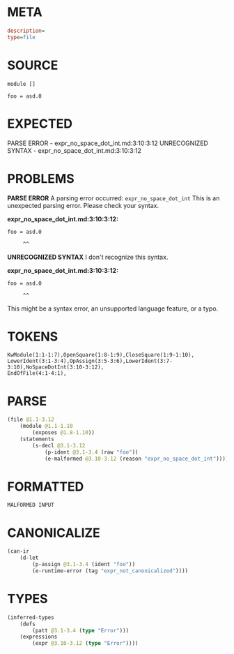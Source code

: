 # META
~~~ini
description=
type=file
~~~
# SOURCE
~~~roc
module []

foo = asd.0
~~~
# EXPECTED
PARSE ERROR - expr_no_space_dot_int.md:3:10:3:12
UNRECOGNIZED SYNTAX - expr_no_space_dot_int.md:3:10:3:12
# PROBLEMS
**PARSE ERROR**
A parsing error occurred: `expr_no_space_dot_int`
This is an unexpected parsing error. Please check your syntax.

**expr_no_space_dot_int.md:3:10:3:12:**
```roc
foo = asd.0
```
         ^^


**UNRECOGNIZED SYNTAX**
I don't recognize this syntax.

**expr_no_space_dot_int.md:3:10:3:12:**
```roc
foo = asd.0
```
         ^^

This might be a syntax error, an unsupported language feature, or a typo.

# TOKENS
~~~zig
KwModule(1:1-1:7),OpenSquare(1:8-1:9),CloseSquare(1:9-1:10),
LowerIdent(3:1-3:4),OpAssign(3:5-3:6),LowerIdent(3:7-3:10),NoSpaceDotInt(3:10-3:12),
EndOfFile(4:1-4:1),
~~~
# PARSE
~~~clojure
(file @1.1-3.12
	(module @1.1-1.10
		(exposes @1.8-1.10))
	(statements
		(s-decl @3.1-3.12
			(p-ident @3.1-3.4 (raw "foo"))
			(e-malformed @3.10-3.12 (reason "expr_no_space_dot_int")))))
~~~
# FORMATTED
~~~roc
MALFORMED INPUT
~~~
# CANONICALIZE
~~~clojure
(can-ir
	(d-let
		(p-assign @3.1-3.4 (ident "foo"))
		(e-runtime-error (tag "expr_not_canonicalized"))))
~~~
# TYPES
~~~clojure
(inferred-types
	(defs
		(patt @3.1-3.4 (type "Error")))
	(expressions
		(expr @3.10-3.12 (type "Error"))))
~~~
